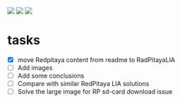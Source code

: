 [![](https://img.shields.io/badge/organization-The--101--project-blue.svg)](https://github.com/The-101-project) 
[![](https://img.shields.io/badge/remote-Lock_In_Amplifier_Review-green.svg)](https://github.com/The-101-project/LockInAmplifierReview) 
[![](https://img.shields.io/badge/local-F:\prj\electronics\Lock_In_Amplifier_Review-orange.svg)](https://github.com/soldering-channel)

# tasks


- [x] move Redpitaya content from readme to RadPitayaLIA
- [ ] Add images
- [ ] Add some conclusions
- [ ] Compare with similar RedPitaya LIA solutions
- [ ] Solve the large image for RP sd-card download issue
